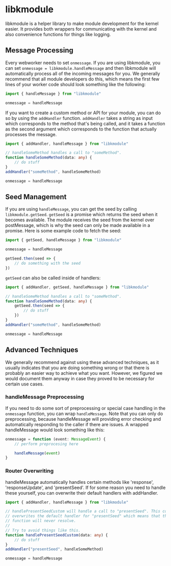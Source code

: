 # libkmodule

libkmodule is a helper library to make module development for the kernel
easier. It provides both wrappers for communicating with the kernel and also
convenience functions for things like logging.

## Message Processing

Every webworker needs to set `onmessage`. If you are using libkmodule, you can
set `onmessage = libkmodule.handleMessage` and then libkmodule will
automatically process all of the incoming messages for you. We generally
recommend that all module developers do this, which means the first few lines
of your worker code should look something like the following:

```ts
import { handleMessage } from "libkmodule"

onmessage = handleMessage
```

If you want to create a custom method or API for your module, you can do so by
using the `addHandler` function. `addHandler` takes a string as input which
corresponds to the method that's being called, and it takes a function as the
second argument which corresponds to the function that actually processes the
message.

```ts
import { addHandler, handleMessage } from "libkmodule"

// handleSomeMethod handles a call to "someMethod".
function handleSomeMethod(data: any) {
	// do stuff
}
addHandler("someMethod", handleSomeMethod)

onmessage = handleMessage
```

## Seed Management

If you are using `handleMessage`, you can get the seed by calling
`libkmodule.getSeed`. `getSeed` is a promise which returns the seed when it
becomes available. The module receives the seed from the kernel over
postMessage, which is why the seed can only be made available in a promise.
Here is some example code to fetch the seed:

```ts
import { getSeed, handleMessage } from "libkmodule"

onmessage = handleMessage

getSeed.then(seed => {
	// do something with the seed
})
```

`getSeed` can also be called inside of handlers:

```ts
import { addHandler, getSeed, handleMessage } from "libkmodule"

// handleSomeMethod handles a call to "someMethod".
function handleSomeMethod(data: any) {
	getSeed.then(seed => {
		// do stuff
	})
}
addHandler("someMethod", handleSomeMethod)

onmessage = handleMessage
```

## Advanced Techniques

We generally recommend against using these advanced techniques, as it usually
indicates that you are doing something wrong or that there is probably an
easier way to achieve what you want. However, we figured we would document them
anyway in case they proved to be necessary for certain use cases.

### handleMessage Preprocessing

If you need to do some sort of preprocessing or special case handling in the
`onmessage` function, you can wrap `handleMessage`. Note that you can only do
preprocessing, because handleMessage will providing error checking and
automatically responding to the caller if there are issues. A wrapped
handleMessage would look something like this:

```ts
onmessage = function (event: MessageEvent) {
	// perform preprocesing here

	handleMessage(event)
}
```

### Router Overwriting

handleMessage automatically handles certain methods like 'response',
'responseUpdate', and 'presentSeed'. If for some reason you need to handle
these yourself, you can overwrite their default handlers with addHandler.

```ts
import { addHandler, handleMessage } from "libkmodule"

// handlePresentSeedCustom will handle a call to "presentSeed". This completely
// overwrites the default handler for "presentSeed" which means that the 'getSeed'
// function will never resolve.
//
// Try to avoid things like this.
function handlePresentSeedCustom(data: any) {
	// do stuff
}
addHandler("presentSeed", handleSomeMethod)

onmessage = handleMessage
```

